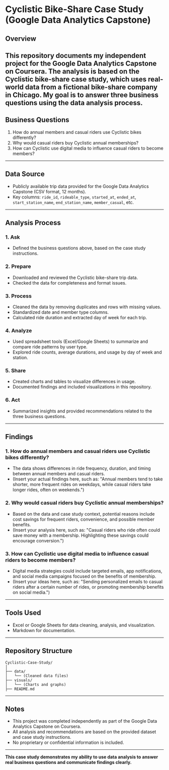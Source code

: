 # Cyclistic Bike-Share Case Study (Google Data Analytics Capstone)

## Overview
This repository documents my independent project for the Google Data Analytics Capstone on Coursera. The analysis is based on the Cyclistic bike-share case study, which uses real-world data from a fictional bike-share company in Chicago. My goal is to answer three business questions using the data analysis process.
---

## Business Questions
1. How do annual members and casual riders use Cyclistic bikes differently?
2. Why would casual riders buy Cyclistic annual memberships?
3. How can Cyclistic use digital media to influence casual riders to become members?
---

## Data Source
- Publicly available trip data provided for the Google Data Analytics Capstone (CSV format, 12 months).
- Key columns: `ride_id`, `rideable_type`, `started_at`, `ended_at`, `start_station_name`, `end_station_name`, `member_casual`, etc.
---

## Analysis Process
### 1. Ask
- Defined the business questions above, based on the case study instructions.

### 2. Prepare
- Downloaded and reviewed the Cyclistic bike-share trip data.
- Checked the data for completeness and format issues.

### 3. Process
- Cleaned the data by removing duplicates and rows with missing values.
- Standardized date and member type columns.
- Calculated ride duration and extracted day of week for each trip.

### 4. Analyze
- Used spreadsheet tools (Excel/Google Sheets) to summarize and compare ride patterns by user type.
- Explored ride counts, average durations, and usage by day of week and station.

### 5. Share
- Created charts and tables to visualize differences in usage.
- Documented findings and included visualizations in this repository.

### 6. Act
- Summarized insights and provided recommendations related to the three business questions.
---

## Findings
### 1. How do annual members and casual riders use Cyclistic bikes differently?
- The data shows differences in ride frequency, duration, and timing between annual members and casual riders.
- (Insert your actual findings here, such as: "Annual members tend to take shorter, more frequent rides on weekdays, while casual riders take longer rides, often on weekends.")

### 2. Why would casual riders buy Cyclistic annual memberships?
- Based on the data and case study context, potential reasons include cost savings for frequent riders, convenience, and possible member benefits.
- (Insert your analysis here, such as: "Casual riders who ride often could save money with a membership. Highlighting these savings could encourage conversion.")

### 3. How can Cyclistic use digital media to influence casual riders to become members?
- Digital media strategies could include targeted emails, app notifications, and social media campaigns focused on the benefits of membership.
- (Insert your ideas here, such as: "Sending personalized emails to casual riders after a certain number of rides, or promoting membership benefits on social media.")
---

## Tools Used
- Excel or Google Sheets for data cleaning, analysis, and visualization.
- Markdown for documentation.
---

## Repository Structure
```
Cyclistic-Case-Study/
│
├── data/
│   └── (Cleaned data files)
├── visuals/
│   └── (Charts and graphs)
├── README.md
```
---

## Notes
- This project was completed independently as part of the Google Data Analytics Capstone on Coursera.
- All analysis and recommendations are based on the provided dataset and case study instructions.
- No proprietary or confidential information is included.
---

**This case study demonstrates my ability to use data analysis to answer real business questions and communicate findings clearly.**
